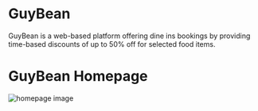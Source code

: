 # GuyBean

GuyBean is a web-based platform offering dine ins bookings by providing time-based discounts of up to 50% off for selected food items.

# GuyBean Homepage
![homepage image](homepage.png)